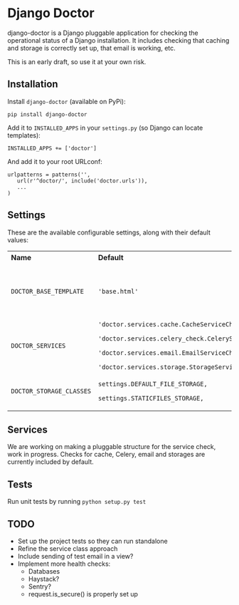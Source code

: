 # Django Doctor

django-doctor is a Django pluggable application for checking the operational 
status of a Django installation. It includes checking that caching and storage 
is correctly set up, that email is working, etc. 

This is an early draft, so use it at your own risk.


## Installation

Install `django-doctor` (available on PyPi):

	pip install django-doctor

Add it to `INSTALLED_APPS` in your `settings.py` (so Django can locate 
templates):

	INSTALLED_APPS += ['doctor']

And add it to your root URLconf:
    
    urlpatterns = patterns('',
	   url(r'^doctor/', include('doctor.urls')),
       ...
    )


## Settings

These are the available configurable settings, along with their default values:

<table>
    <tr>
        <th align="left">Name</th>
        <th align="left">Default</th>
        <th align="left">Description</th>
    </tr>
    <tr>
        <td><code>DOCTOR_BASE_TEMPLATE</code></td>
        <td><code>'base.html'</code></td>
        <td>The template all the doctor templates should inherit from</td>
    </tr>
    <tr>
        <td><code>DOCTOR_SERVICES</code></td>
        <td>
            <code>'doctor.services.cache.CacheServiceCheck',<br>
'doctor.services.celery_check.CeleryServiceCheck',<br>
'doctor.services.email.EmailServiceCheck',<br>
'doctor.services.storage.StorageServiceCheck',</code></td>
        <td>Paths to service check classes.</td>
    </tr>
    <tr>
        <td><code>DOCTOR_STORAGE_CLASSES</code></td>
        <td>
            <code>settings.DEFAULT_FILE_STORAGE,<br>
settings.STATICFILES_STORAGE,</code></td>
        <td>Paths to storage classes to check.</td>
    </tr>
</table>


## Services

We are working on making a pluggable structure for the service check, work in 
progress. Checks for cache, Celery, email and storages are currently included 
by default.


## Tests

Run unit tests by running <code>python setup.py test</code>


## TODO

* Set up the project tests so they can run standalone
* Refine the service class approach
* Include sending of test email in a view?
* Implement more health checks:
    * Databases
    * Haystack?
    * Sentry?
    * request.is_secure() is properly set up
